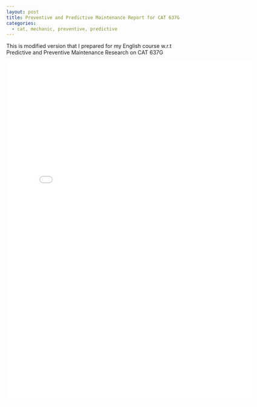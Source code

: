 ```yaml
---
layout: post
title: Preventive and Predictive Maintenance Report for CAT 637G
categories:
  - cat, mechanic, preventive, predictive
---
```

This is modified version that I prepared for my English course w.r.t Predictive and Preventive Maintenance Research on CAT 637G
<iframe src="{{ site.url }}/assets/FormalBusinessReport_Caterpillar637G.pdf" frameborder="0" style="width: 650px;height:900px"></iframe>
